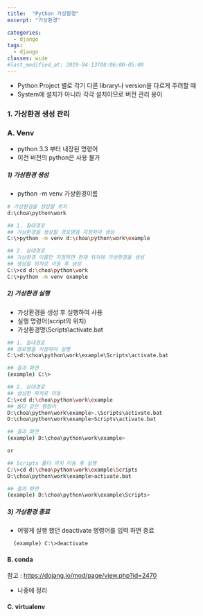 ```yaml
---
title:  "Python 가상환경"
excerpt: "가상환경"

categories:
  - django
tags:
  - django
classes: wide 
#last_modified_at: 2019-04-13T08:06:00-05:00
---
```




- Python Project 별로 각기 다른 library나 version을 다르게 주려할 때
- System에 설치가 아니라 각각 설치이므로 버전 관리 용이



### 1. 가상환경 생성 관리



### A. Venv

- python 3.3 부터 내장된 명령어 	
- 이전 버전의 python은 사용 불가



##### 1) 가상환경 생성

- python -m venv 가상환경이름

```bash
# 가상환경을 생성할 위치
d:\choa\python\work

## 1. 절대경로
## 가상환경을 생성할 경로명을 지정하여 생성
C:\>python -m venv d:\choa\python\work\example

## 2. 상대경로
## 가상환경 이름만 지정하면 현재 위치에 가상환경을 생성
## 생성할 위치로 이동 후 생성
C:\>cd d:\choa\python\work
C:\>python -m venv example

```

##### 2) 가상환경 실행

- 가상환경을 생성 후 실행하여 사용
- 실행 명령어(script의 위치) 
- 가상환경명\Scripts\activate.bat

```bash
## 1. 절대경로
## 경로명을 지정하여 실행
C:\>d:\choa\python\work\example\Scripts\activate.bat    

## 결과 화면
(example) C:\>

## 2. 상대경로
## 생성한 위치로 이동 
C:\>cd d:\choa\python\work\example
## 둘다 같은 명령어
D:\choa\python\work\example>.\Scripts\activate.bat
D:\choa\python\work\example>Scripts\activate.bat

## 결과 화면
(example) D:\choa\python\work\example> 

or

## Scripts 폴더 까지 이동 후 실행
C:\>cd d:\choa\python\work\example\Scripts
D:\choa\python\work\example>activate.bat

## 결과 화면
(example) D:\choa\python\work\example\Scripts> 

```

##### 3) 가상환경 종료 

- 어떻게 실행 했던 deactivate 명령어를 입력 하면 종료

```bash
  (example) C:\>deactivate

```

#### B. conda

참고 : https://dojang.io/mod/page/view.php?id=2470

- 나중에 정리

#### C. virtualenv


